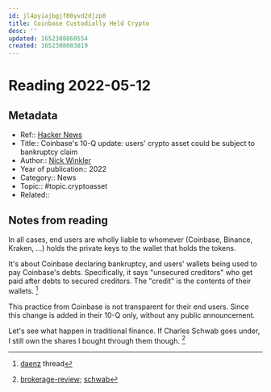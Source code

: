 ```yaml
---
id: jl4pyiajbgjf80yvd2djzp0
title: Coinbase Custodially Held Crypto
desc: ''
updated: 1652308860554
created: 1652308003819
---
```

# Reading 2022-05-12

## Metadata

- Ref:: [Hacker News](https://news.ycombinator.com/item?id=31334697)
- Title:: Coinbase's 10-Q update: users' crypto asset could be subject to bankruptcy claim
- Author:: [Nick Winkler](https://twitter.com/TheWinklerGroup/status/1524138329633132545)
- Year of publication:: 2022
- Category:: News
- Topic:: #topic.cryptoasset
- Related:: 

## Notes from reading

In all cases, end users are wholly liable to whomever (Coinbase, Binance, Kraken, ...) holds the private keys to the wallet that holds the tokens.

It's about Coinbase declaring bankruptcy, and users' wallets being used to pay Coinbase's debts. Specifically, it says "unsecured creditors" who get paid after debts to secured creditors. The "credit" is the contents of their wallets. [^1]

[^1]: [daenz](https://news.ycombinator.com/item?id=31335204) thread

This practice from Coinbase is not transparent for their end users. Since this change is added in their 10-Q only, without any public announcement.

Let's see what happen in traditional finance. If Charles Schwab goes under, I still own the shares I bought through them though. [^2]

[^2]: [brokerage-review](https://www.brokerage-review.com/investing-firm/bankrupt/what-happens-if-charles-schwab-goes-bankrupt.aspx); [schwab](https://www.schwab.com/legal/sipc-account-protection)
